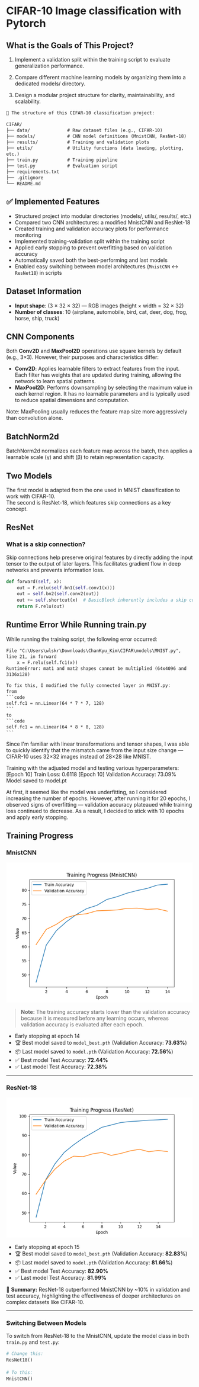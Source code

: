# CIFAR-10 Image classification with Pytorch

## What is the Goals of This Project?
1. Implement a validation split within the training script to evaluate generalization performance.

2. Compare different machine learning models by organizing them into a dedicated models/ directory.

3. Design a modular project structure for clarity, maintainability, and scalability.

````markdown
📁 The structure of this CIFAR-10 classification project:
````

```text
CIFAR/
├── data/              # Raw dataset files (e.g., CIFAR-10)
├── models/            # CNN model definitions (MnistCNN, ResNet-18)
├── results/           # Training and validation plots
├── utils/             # Utility functions (data loading, plotting, etc.)
├── train.py           # Training pipeline
├── test.py            # Evaluation script
├── requirements.txt
├── .gitignore
└── README.md
```
 

## ✅ Implemented Features

- Structured project into modular directories (models/, utils/, results/, etc.)
- Compared two CNN architectures: a modified MnistCNN and ResNet-18
- Created training and validation accuracy plots for performance monitoring
- Implemented training-validation split within the training script
- Applied early stopping to prevent overfitting based on validation accuracy
- Automatically saved both the best-performing and last models
- Enabled easy switching between model architectures (`MnistCNN` ↔ `ResNet18`) in scripts


## Dataset Information

- **Input shape**: (3 × 32 × 32) — RGB images (height × width = 32 × 32)
- **Number of classes**: 10 (airplane, automobile, bird, cat, deer, dog, frog, horse, ship, truck)


## CNN Components

Both **Conv2D** and **MaxPool2D** operations use square kernels by default (e.g., 3×3). However, their purposes and characteristics differ:

- **Conv2D**: Applies learnable filters to extract features from the input. Each filter has weights that are updated during training, allowing the network to learn spatial patterns.
- **MaxPool2D**: Performs downsampling by selecting the maximum value in each kernel region. It has no learnable parameters and is typically used to reduce spatial dimensions and computation.

Note: MaxPooling usually reduces the feature map size more aggressively than convolution alone.


## BatchNorm2d
BatchNorm2d normalizes each feature map across the batch, then applies a learnable scale (γ) and shift (β) to retain representation capacity.

## Two Models

The first model is adapted from the one used in MNIST classification to work with CIFAR-10.  
The second is ResNet-18, which features skip connections as a key concept.

## ResNet

### What is a skip connection?

Skip connections help preserve original features by directly adding the input tensor to the output of later layers. This facilitates gradient flow in deep networks and prevents information loss.

```python
def forward(self, x):
    out = F.relu(self.bn1(self.conv1(x)))
    out = self.bn2(self.conv2(out))
    out += self.shortcut(x)  # BasicBlock inherently includes a skip connection.
    return F.relu(out)
```

## Runtime Error While Running train.py

While running the training script, the following error occurred:

```text
File "C:\Users\wlskr\Downloads\ChanKyu_Kim\CIFAR\models\MNIST.py", line 21, in forward
    x = F.relu(self.fc1(x))
RuntimeError: mat1 and mat2 shapes cannot be multiplied (64x4096 and 3136x128)
```

    To fix this, I modified the fully connected layer in MNIST.py:
    from
    ```code
    self.fc1 = nn.Linear(64 * 7 * 7, 128)
    ```
    to
    ```code
    self.fc1 = nn.Linear(64 * 8 * 8, 128)
    ```

Since I'm familiar with linear transformations and tensor shapes, I was able to quickly identify that the mismatch came from the input size change — CIFAR-10 uses 32×32 images instead of 28×28 like MNIST.


Training with the adjusted model and testing various hyperparameters:
[Epoch 10] Train Loss: 0.6118
[Epoch 10] Validation Accuracy: 73.09%
Model saved to model.pt

At first, it seemed like the model was underfitting, so I considered increasing the number of epochs.
However, after running it for 20 epochs, I observed signs of overfitting — validation accuracy plateaued while training loss continued to decrease.
As a result, I decided to stick with 10 epochs and apply early stopping.




## Training Progress

### MnistCNN

![Training Accuracy vs Validation Accuracy](results/Mnist_t&v.png)

> **Note:** The training accuracy starts lower than the validation accuracy because it is measured before any learning occurs, whereas validation accuracy is evaluated after each epoch.

- Early stopping at epoch 14  
- 🏆 Best model saved to `model_best.pth` (Validation Accuracy: **73.63%**)  
- 📦 Last model saved to `model.pth` (Validation Accuracy: **72.56%**)  
- ✅ Best model Test Accuracy: **72.44%**  
- ✅ Last model Test Accuracy: **72.38%**

---

### ResNet-18

![Training Accuracy vs Validation Accuracy](results/ResNet_t&v.png)

- Early stopping at epoch 15  
- 🏆 Best model saved to `model_best.pth` (Validation Accuracy: **82.83%**)  
- 📦 Last model saved to `model.pth` (Validation Accuracy: **81.66%**)  
- ✅ Best model Test Accuracy: **82.90%**  
- ✅ Last model Test Accuracy: **81.99%**


🧠 **Summary:** ResNet-18 outperformed MnistCNN by ~10% in validation and test accuracy, highlighting the effectiveness of deeper architectures on complex datasets like CIFAR-10.

---

### Switching Between Models

To switch from ResNet-18 to the MnistCNN, update the model class in both `train.py` and `test.py`:

```python
# Change this:
ResNet18()

# To this:
MnistCNN()


```

